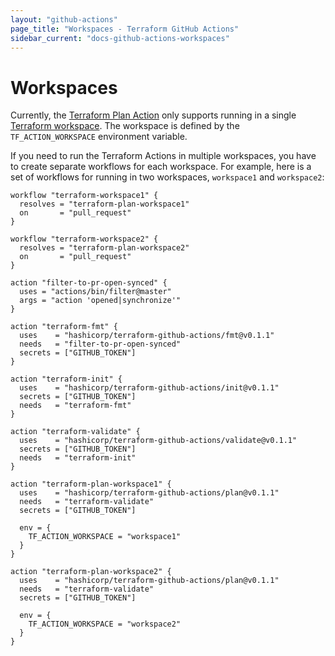 ```yaml
---
layout: "github-actions"
page_title: "Workspaces - Terraform GitHub Actions"
sidebar_current: "docs-github-actions-workspaces"
---
```


# Workspaces

Currently, the [Terraform Plan Action](./actions/plan.html) only supports running in a single
[Terraform workspace](https://www.terraform.io/docs/state/workspaces.html). The
workspace is defined by the `TF_ACTION_WORKSPACE` environment variable.

If you need to run the Terraform Actions in multiple workspaces, you have to create separate workflows for each workspace.
For example, here is a set of workflows for running in two workspaces, `workspace1` and `workspace2`:

```hcl
workflow "terraform-workspace1" {
  resolves = "terraform-plan-workspace1"
  on       = "pull_request"
}

workflow "terraform-workspace2" {
  resolves = "terraform-plan-workspace2"
  on       = "pull_request"
}

action "filter-to-pr-open-synced" {
  uses = "actions/bin/filter@master"
  args = "action 'opened|synchronize'"
}

action "terraform-fmt" {
  uses    = "hashicorp/terraform-github-actions/fmt@v0.1.1"
  needs   = "filter-to-pr-open-synced"
  secrets = ["GITHUB_TOKEN"]
}

action "terraform-init" {
  uses    = "hashicorp/terraform-github-actions/init@v0.1.1"
  secrets = ["GITHUB_TOKEN"]
  needs   = "terraform-fmt"
}

action "terraform-validate" {
  uses    = "hashicorp/terraform-github-actions/validate@v0.1.1"
  secrets = ["GITHUB_TOKEN"]
  needs   = "terraform-init"
}

action "terraform-plan-workspace1" {
  uses    = "hashicorp/terraform-github-actions/plan@v0.1.1"
  needs   = "terraform-validate"
  secrets = ["GITHUB_TOKEN"]

  env = {
    TF_ACTION_WORKSPACE = "workspace1"
  }
}

action "terraform-plan-workspace2" {
  uses    = "hashicorp/terraform-github-actions/plan@v0.1.1"
  needs   = "terraform-validate"
  secrets = ["GITHUB_TOKEN"]

  env = {
    TF_ACTION_WORKSPACE = "workspace2"
  }
}
```
